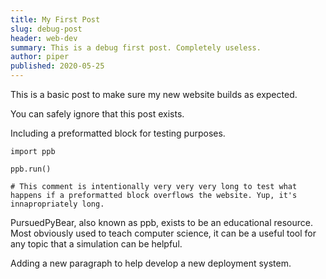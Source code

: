 ```yaml
---
title: My First Post
slug: debug-post
header: web-dev
summary: This is a debug first post. Completely useless.
author: piper
published: 2020-05-25
---
```


This is a basic post to make sure my new website builds as expected.

You can safely ignore that this post exists.

Including a preformatted block for testing purposes.

    import ppb
    
    ppb.run()
    
    # This comment is intentionally very very very long to test what happens if a preformatted block overflows the website. Yup, it's innapropriately long.

PursuedPyBear, also known as ppb, exists to be an educational resource. Most
obviously used to teach computer science, it can be a useful tool for any topic
that a simulation can be helpful.

Adding a new paragraph to help develop a new deployment system.

